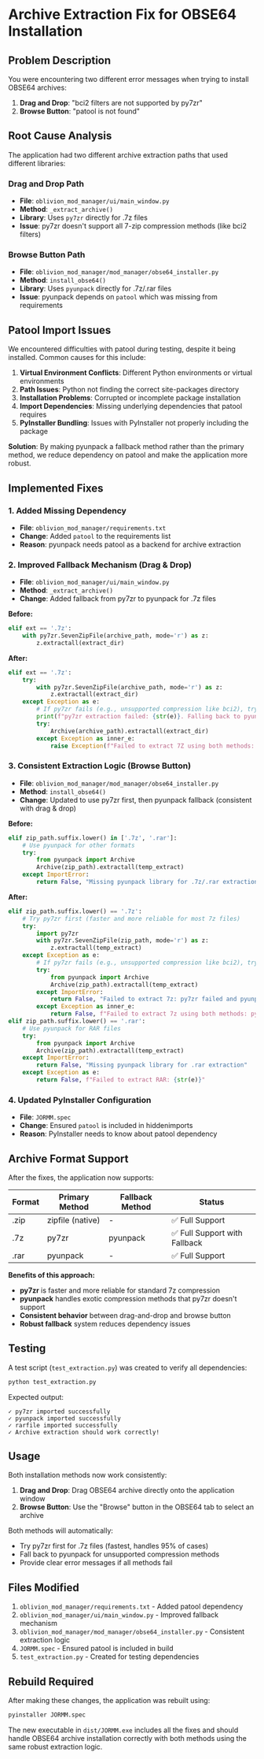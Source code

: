 # Archive Extraction Fix for OBSE64 Installation

## Problem Description

You were encountering two different error messages when trying to install OBSE64 archives:

1. **Drag and Drop**: "bci2 filters are not supported by py7zr"
2. **Browse Button**: "patool is not found"

## Root Cause Analysis

The application had two different archive extraction paths that used different libraries:

### Drag and Drop Path
- **File**: `oblivion_mod_manager/ui/main_window.py`
- **Method**: `_extract_archive()`
- **Library**: Uses `py7zr` directly for .7z files
- **Issue**: py7zr doesn't support all 7-zip compression methods (like bci2 filters)

### Browse Button Path  
- **File**: `oblivion_mod_manager/mod_manager/obse64_installer.py`
- **Method**: `install_obse64()`
- **Library**: Uses `pyunpack` directly for .7z/.rar files
- **Issue**: pyunpack depends on `patool` which was missing from requirements

## Patool Import Issues

We encountered difficulties with patool during testing, despite it being installed. Common causes for this include:

1. **Virtual Environment Conflicts**: Different Python environments or virtual environments
2. **Path Issues**: Python not finding the correct site-packages directory
3. **Installation Problems**: Corrupted or incomplete package installation
4. **Import Dependencies**: Missing underlying dependencies that patool requires
5. **PyInstaller Bundling**: Issues with PyInstaller not properly including the package

**Solution**: By making pyunpack a fallback method rather than the primary method, we reduce dependency on patool and make the application more robust.

## Implemented Fixes

### 1. Added Missing Dependency
- **File**: `oblivion_mod_manager/requirements.txt`
- **Change**: Added `patool` to the requirements list
- **Reason**: pyunpack needs patool as a backend for archive extraction

### 2. Improved Fallback Mechanism (Drag & Drop)
- **File**: `oblivion_mod_manager/ui/main_window.py`
- **Method**: `_extract_archive()`
- **Change**: Added fallback from py7zr to pyunpack for .7z files

**Before:**
```python
elif ext == '.7z':
    with py7zr.SevenZipFile(archive_path, mode='r') as z:
        z.extractall(extract_dir)
```

**After:**
```python
elif ext == '.7z':
    try:
        with py7zr.SevenZipFile(archive_path, mode='r') as z:
            z.extractall(extract_dir)
    except Exception as e:
        # If py7zr fails (e.g., unsupported compression like bci2), try pyunpack
        print(f"py7zr extraction failed: {str(e)}. Falling back to pyunpack.")
        try:
            Archive(archive_path).extractall(extract_dir)
        except Exception as inner_e:
            raise Exception(f"Failed to extract 7Z using both methods: {str(e)}, then: {str(inner_e)}")
```

### 3. Consistent Extraction Logic (Browse Button)
- **File**: `oblivion_mod_manager/mod_manager/obse64_installer.py`
- **Method**: `install_obse64()`
- **Change**: Updated to use py7zr first, then pyunpack fallback (consistent with drag & drop)

**Before:**
```python
elif zip_path.suffix.lower() in ['.7z', '.rar']:
    # Use pyunpack for other formats
    try:
        from pyunpack import Archive
        Archive(zip_path).extractall(temp_extract)
    except ImportError:
        return False, "Missing pyunpack library for .7z/.rar extraction"
```

**After:**
```python
elif zip_path.suffix.lower() == '.7z':
    # Try py7zr first (faster and more reliable for most 7z files)
    try:
        import py7zr
        with py7zr.SevenZipFile(zip_path, mode='r') as z:
            z.extractall(temp_extract)
    except Exception as e:
        # If py7zr fails (e.g., unsupported compression like bci2), try pyunpack
        try:
            from pyunpack import Archive
            Archive(zip_path).extractall(temp_extract)
        except ImportError:
            return False, "Failed to extract 7z: py7zr failed and pyunpack library is missing"
        except Exception as inner_e:
            return False, f"Failed to extract 7z using both methods: py7zr ({str(e)}), pyunpack ({str(inner_e)})"
elif zip_path.suffix.lower() == '.rar':
    # Use pyunpack for RAR files
    try:
        from pyunpack import Archive
        Archive(zip_path).extractall(temp_extract)
    except ImportError:
        return False, "Missing pyunpack library for .rar extraction"
    except Exception as e:
        return False, f"Failed to extract RAR: {str(e)}"
```

### 4. Updated PyInstaller Configuration
- **File**: `JORMM.spec`
- **Change**: Ensured `patool` is included in hiddenimports
- **Reason**: PyInstaller needs to know about patool dependency

## Archive Format Support

After the fixes, the application now supports:

| Format | Primary Method | Fallback Method | Status |
|--------|---------------|-----------------|---------|
| .zip   | zipfile (native) | - | ✅ Full Support |
| .7z    | py7zr | pyunpack | ✅ Full Support with Fallback |
| .rar   | pyunpack | - | ✅ Full Support |

**Benefits of this approach:**
- **py7zr** is faster and more reliable for standard 7z compression
- **pyunpack** handles exotic compression methods that py7zr doesn't support
- **Consistent behavior** between drag-and-drop and browse button
- **Robust fallback** system reduces dependency issues

## Testing

A test script (`test_extraction.py`) was created to verify all dependencies:

```bash
python test_extraction.py
```

Expected output:
```
✓ py7zr imported successfully
✓ pyunpack imported successfully  
✓ rarfile imported successfully
✓ Archive extraction should work correctly!
```

## Usage

Both installation methods now work consistently:

1. **Drag and Drop**: Drag OBSE64 archive directly onto the application window
2. **Browse Button**: Use the "Browse" button in the OBSE64 tab to select an archive

Both methods will automatically:
- Try py7zr first for .7z files (fastest, handles 95% of cases)
- Fall back to pyunpack for unsupported compression methods
- Provide clear error messages if all methods fail

## Files Modified

1. `oblivion_mod_manager/requirements.txt` - Added patool dependency
2. `oblivion_mod_manager/ui/main_window.py` - Improved fallback mechanism
3. `oblivion_mod_manager/mod_manager/obse64_installer.py` - Consistent extraction logic
4. `JORMM.spec` - Ensured patool is included in build
5. `test_extraction.py` - Created for testing dependencies

## Rebuild Required

After making these changes, the application was rebuilt using:
```bash
pyinstaller JORMM.spec
```

The new executable in `dist/JORMM.exe` includes all the fixes and should handle OBSE64 archive installation correctly with both methods using the same robust extraction logic. 